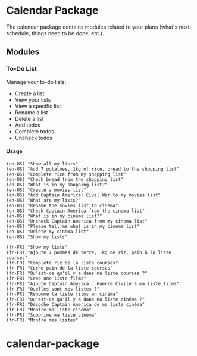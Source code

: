 # Calendar Package

The calendar package contains modules related to your plans (what's next, schedule, things need to be done, etc.).

## Modules

### To-Do List

Manage your to-do lists:
- Create a list
- View your lists
- View a specific list
- Rename a list
- Delete a list
- Add todos
- Complete todos
- Uncheck todos

#### Usage

```
(en-US) "Show all my lists"
(en-US) "Add 7 potatoes, 1kg of rice, bread to the shopping list"
(en-US) "Complete rice from my shopping list"
(en-US) "Check bread from the shopping list"
(en-US) "What is in my shopping list?"
(en-US) "Create a movies list"
(en-US) "Add Captain America: Civil War to my movies list"
(en-US) "What are my lists?"
(en-US) "Rename the movies list to cinema"
(en-US) "Check Captain America from the cinema list"
(en-US) "What is in my cinema list?"
(en-US) "Uncheck Captain America from my cinema list"
(en-US) "Please tell me what is in my cinema list"
(en-US) "Delete my cinema list"
(en-US) "Show my lists"

(fr-FR) "Show my lists"
(fr-FR) "Ajoute 7 pommes de terre, 1kg de riz, pain à la liste courses"
(fr-FR) "Complète riz de la liste courses"
(fr-FR) "Coche pain de la liste courses"
(fr-FR) "Qu'est-ce qu'il y a dans ma liste courses ?"
(fr-FR) "Crée une liste films"
(fr-FR) "Ajoute Captain America : Guerre Civile à ma liste films"
(fr-FR) "Quelles sont mes listes ?"
(fr-FR) "Renomme la liste films en cinéma"
(fr-FR) "Qu'est-ce qu'il y a dans ma liste cinéma ?"
(fr-FR) "Décoche Captain America de ma liste cinéma"
(fr-FR) "Montre ma liste cinéma"
(fr-FR) "Supprime ma liste cinéma"
(fr-FR) "Montre mes listes"
```
# calendar-package

